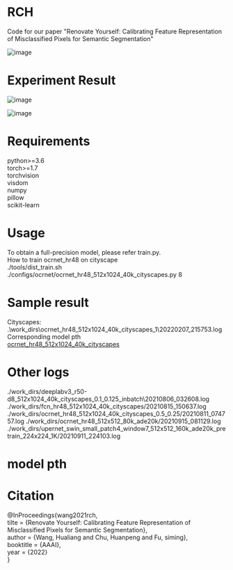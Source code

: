 # RCH
Code for our paper "Renovate Yourself: Calibrating Feature Representation of Misclassified Pixels for Semantic Segmentation"

![image](https://github.com/VipaiLab/RCH/blob/main/images/model.png)

# Experiment Result
![image](https://github.com/VipaiLab/RCH/blob/main/images/table.png)  

![image](https://github.com/VipaiLab/RCH/blob/main/images/sota.png)



# Requirements
python>=3.6    
torch>=1.7   
torchvision  
visdom   
numpy   
pillow   
scikit-learn

# Usage
To obtain a full-precision model, please refer train.py.   
How to train ocrnet_hr48 on cityscape   
./tools/dist_train.sh ./configs/ocrnet/ocrnet_hr48_512x1024_40k_cityscapes.py 8 

# Sample result  
Cityscapes:  
.\work_dirs\ocrnet_hr48_512x1024_40k_cityscapes_1\20220207_215753.log    
Corresponding model pth     
[ocrnet_hr48_512x1024_40k_cityscapes](https://drive.google.com/file/d/1P6QVg-cxX44PdQbL0RiqbhtCkh6Ug1t9/view?usp=sharing)

# Other logs
./work_dirs/deeplabv3_r50-d8_512x1024_40k_cityscapes_0.1_0.125_inbatch\20210806_032608.log
./work_dirs/fcn_hr48_512x1024_40k_cityscapes/20210815_150637.log
./work_dirs/ocrnet_hr48_512x1024_40k_cityscapes_0.5_0.25/20210811_074757.log
./work_dirs/ocrnet_hr48_512x512_80k_ade20k/20210915_081129.log
./work_dirs/upernet_swin_small_patch4_window7_512x512_160k_ade20k_pretrain_224x224_1K/20210911_224103.log


# model pth

# Citation
@InProceedings{wang2021rch,  
    tilte = {Renovate Yourself: Calibrating Feature Representation of Misclassified Pixels for Semantic Segmentation},  
    author = {Wang, Hualiang and Chu, Huanpeng and Fu, siming},  
    booktitle = {AAAI},  
    year = {2022}  
}


